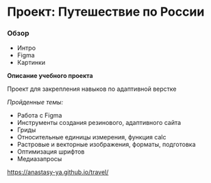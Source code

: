 # Проект: Путешествие по России

### Обзор
* Интро
* Figma
* Картинки

**Описание учебного проекта**

Проект для закрепления навыков по адаптивной верстке  

*Пройденные темы:*  
* Работа с Figma
* Инструменты создания резинового, адаптивного сайта
* Гриды 
* Относительные единицы измерения, функция calc
* Растровые и векторные изображения, форматы, подготовка
* Оптимизация шрифтов
* Медиазапросы

https://anastasy-ya.github.io/travel/
